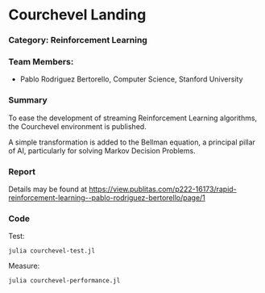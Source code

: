 # Courchevel Landing

### Category: Reinforcement Learning
### Team Members: 
- Pablo Rodriguez Bertorello, Computer Science, Stanford University 

### Summary
To ease the development of streaming Reinforcement Learning algorithms, the Courchevel environment is published.  

A simple transformation is added to the Bellman equation, a principal pillar of AI, particularly for solving Markov Decision Problems.

### Report
Details may be found at https://view.publitas.com/p222-16173/rapid-reinforcement-learning--pablo-rodriguez-bertorello/page/1

### Code
Test:
```
julia courchevel-test.jl 
```

Measure:
```
julia courchevel-performance.jl 
```

